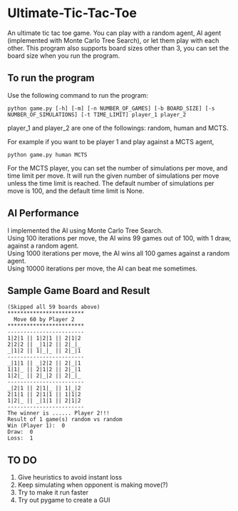 # Ultimate-Tic-Tac-Toe
An ultimate tic tac toe game. You can play with a random agent, AI agent (implemented with Monte Carlo Tree Search), or let them play with each other.
This program also supports board sizes other than 3, you can set the board size when you run the program.

## To run the program

Use the following command to run the program:
```
python game.py [-h] [-m] [-n NUMBER_OF_GAMES] [-b BOARD_SIZE] [-s NUMBER_OF_SIMULATIONS] [-t TIME_LIMIT] player_1 player_2
```
player_1 and player_2 are one of the followings: random, human and MCTS.

For example if you want to be player 1 and play against a MCTS agent,
```
python game.py human MCTS
```

For the MCTS player, you can set the number of simulations per move, and time limit per move.
It will run the given number of simulations per move unless the time limit is reached.
The default number of simulations per move is 100, and the default time limit is None.

## AI Performance
I implemented the AI using Monte Carlo Tree Search.  
Using 100 iterations per move, the AI wins 99 games out of 100, with 1 draw, against a random agent.  
Using 1000 iterations per move, the AI wins all 100 games against a random agent.  
Using 10000 iterations per move, the AI can beat me sometimes.  

## Sample Game Board and Result
```
(Skipped all 59 boards above)
************************
  Move 60 by Player 2
************************
------------------------
1|2|1 || 1|2|1 || 2|1|2
2|2|2 || _|1|2 || 2|_|_
_|1|2 || 1|_|_ || 2|_|1
------------------------
_|1|1 || _|2|2 || 2|_|1
1|1|_ || 2|1|2 || 2|_|1
1|2|_ || 2|_|2 || 2|_|_
------------------------
_|2|1 || 2|1|_ || 1|_|2
2|1|1 || 2|1|1 || 1|1|2
1|2|_ || _|1|1 || 2|1|2
------------------------
The winner is ...... Player 2!!!
Result of 1 game(s) random vs random
Win (Player 1):  0
Draw:  0
Loss:  1
```

## TO DO
1. Give heuristics to avoid instant loss
2. Keep simulating when opponent is making move(?)
3. Try to make it run faster
4. Try out pygame to create a GUI
